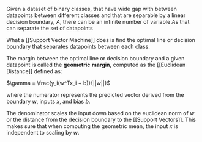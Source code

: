 Given a dataset of binary classes, that have wide gap with between datapoints between different classes and that are separable by a linear decision boundary, $A$, there can be an infinite number of variable $A$s that can separate the set of datapoints

What a [[Support Vector Machine]] does is find the optimal line or decision boundary that separates datapoints between each class.

The margin between the optimal line or decision boundary and a given datapoint is called the **geometric** **margin**, computed as the [[Euclidean Distance]] defined as:

$\gamma = \frac{y_i(w^Tx_i + b)}{||w||}$

where the numerator represents the predicted vector derived from the boundary $w$, inputs $x$, and bias $b$.

The denominator scales the input down based on the euclidean norm of $w$ or the distance from the decision boundary to the [[Support Vectors]]. This makes sure that when computing the geometric mean, the input $x$ is independent to scaling by $w$.